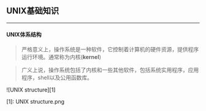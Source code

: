 ﻿
## UNIX基础知识
---
#### UNIX体系结构
> 严格意义上，操作系统是一种软件，它控制着计算机的硬件资源，提供程序运行环境。通常称为内核(**kernel**)

> 广义上说，操作系统包括了内核和一些其他软件，包括系统实用程序，应用程序，shell以及公用函数库。

![UNIX structure][1]



 


  [1]: UNIX structure.png